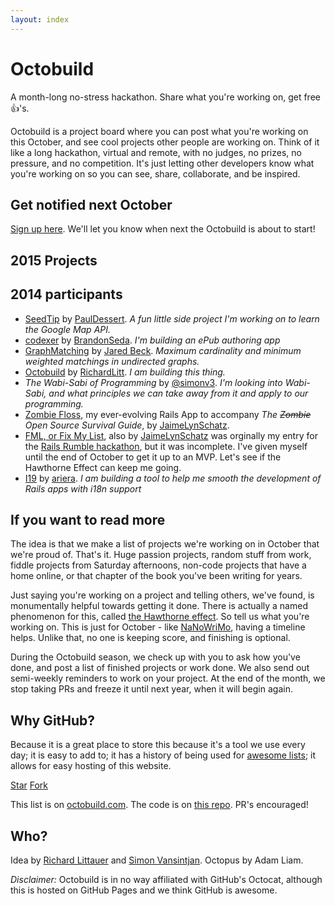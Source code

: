 ```yaml
---
layout: index
---
```

# Octobuild

<div class="lede">A month-long no-stress hackathon. Share what you're working on, get free &#128077;'s.</div>

Octobuild is a project board where you can post what you're working on this October, and see cool projects other people are working on. Think of it like a long hackathon, virtual and remote, with no judges, no prizes, no pressure, and no competition. It's just letting other developers know what you're working on so you can see, share, collaborate, and be inspired.

## Get notified next October

[Sign up here](http://eepurl.com/3O-JL). We'll let you know when next the Octobuild is about to start!

## 2015 Projects

<div id="projects" class="current-projects"></div>

## 2014 participants

* [SeedTip](https://github.com/pauldessert/SeedTip) by [PaulDessert](https://twitter.com/pauldessert). *A fun little side project I'm working on to learn the Google Map API.*
* [codexer](https://github.com/bcseda/codexer) by [BrandonSeda](https://twitter.com/brandonseda). *I'm building an ePub authoring app*
* [GraphMatching](https://github.com/jaredbeck/graph_matching) by [Jared Beck](http://www.jaredbeck.com/). *Maximum cardinality and minimum weighted matchings in undirected graphs.*
* [Octobuild](https://github.com/RichardLitt/octobuild) by [RichardLitt](https://github.com/RichardLitt). *I am building this thing.*
* _The Wabi-Sabi of Programming_ by [@simonv3](http://twitter.com/simonv3). *I'm looking into Wabi-Sabi, and what principles we can take away from it and apply to our programming.*
* [Zombie Floss](http://zombie-floss.herokuapp.com), my ever-evolving Rails App to accompany *The ~~Zombie~~ Open Source Survival Guide*, by [JaimeLynSchatz](https://github.com/JaimeLynSchatz).
* [FML, or Fix My List](https://secret-inlet-5715.herokuapp.com/), also by [JaimeLynSchatz](https://github.com/JaimeLynSchatz) was orginally my entry for the [Rails Rumble hackathon](http://railsrumble.com/), but it was incomplete. I've given myself until the end of October to get it up to an MVP. Let's see if the Hawthorne Effect can keep me going.
* [I19](https://github.com/ariera/i19) by [ariera](https://github.com/ariera/). *I am building a tool to help me smooth the development of Rails apps with i18n support*


## If you want to read more

The idea is that we make a list of projects we're working on in October that we're proud of. That's it. Huge passion projects, random stuff from work, fiddle projects from Saturday afternoons, non-code projects that have a home online, or that chapter of the book you've been writing for years.

Just saying you're working on a project and telling others, we've found, is monumentally helpful towards getting it done. There is actually a named phenomenon for this, called [the Hawthorne effect](https://en.wikipedia.org/wiki/Hawthorne_effect). So tell us what you're working on. This is just for October - like [NaNoWriMo](http://nanowrimo.org/), having a timeline helps. Unlike that, no one is keeping score, and finishing is optional.

During the Octobuild season, we check up with you to ask how you've done, and post a list of finished projects or work done. We also send out semi-weekly reminders to work on your project. At the end of the month, we stop taking PRs and freeze it until next year, when it will begin again.


## Why GitHub?

Because it is a great place to store this because it's a tool we use every day; it is easy to add to; it has a history of being used for [awesome lists](https://github.com/bayandin/awesome-awesomeness); it allows for easy hosting of this website.

<a class="github-button" href="https://github.com/RichardLitt/octobuild" data-icon="octicon-star" data-count-href="/RichardLitt/octobuild/stargazers" data-count-api="/repos/RichardLitt/octobuild#stargazers_count">Star</a>
<a class="github-button" href="https://github.com/RichardLitt/octobuild" data-icon="octicon-git-branch" data-count-href="/RichardLitt/octobuild/network" data-count-api="/repos/RichardLitt/octobuild#forks_count">Fork</a>

This list is on [octobuild.com](http://octobuild.com). The code is on [this repo](http://github.com/RichardLitt/octobuild). PR's encouraged!

## Who?

Idea by [Richard Littauer](https://github.com/RichardLitt) and [Simon Vansintjan](http://github.com/simonv3). Octopus by Adam Liam.

*Disclaimer:* Octobuild is in no way affiliated with GitHub's Octocat, although this is hosted on GitHub Pages and we think GitHub is awesome.

